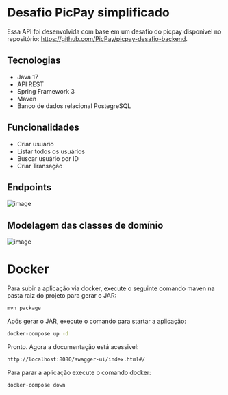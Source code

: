 
# Desafio PicPay simplificado

Essa API foi desenvolvida com base em um desafio do picpay disponivel no repositório: https://github.com/PicPay/picpay-desafio-backend.

## Tecnologias

- Java 17
- API REST
- Spring Framework 3
- Maven
- Banco de dados relacional PostegreSQL

## Funcionalidades
- Criar usuário
- Listar todos os usuários
- Buscar usuário por ID
- Criar Transação

## Endpoints
![image](https://github.com/Gabrielv7/desafio-pic-pay/assets/53438847/fa0553e8-bc19-41fc-8484-38978e47907d)

## Modelagem das classes de domínio
![image](https://github.com/Gabrielv7/desafio-pic-pay/assets/53438847/fb0defde-3c94-458d-8898-75d9a4e0b22c)

# Docker
Para subir a aplicação via docker, execute o seguinte comando maven na pasta raiz do projeto para gerar o JAR:

```bash
mvn package
```
Após gerar o JAR, execute o comando para startar a aplicação:
```bash
docker-compose up -d
```
Pronto. Agora a documentação está acessivel:
```bash
http://localhost:8080/swagger-ui/index.html#/
```
Para parar a aplicação execute o comando docker:
```bash
docker-compose down

